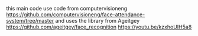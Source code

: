 this main code use code from computervisioneng https://github.com/computervisioneng/face-attendance-system/tree/master
and uses the library from Ageitgey https://github.com/ageitgey/face_recognition
https://youtu.be/kzxhoUIH5a8
